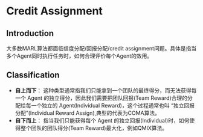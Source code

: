 # Credit Assignment
## Introduction
大多数MARL算法都面临信度分配/回报分配/credit assignment问题。具体是指当多个Agent同时执行任务时，如何合理评价每个Agent的效用。
## Classification
+ **自上而下**： 这种类型通常指我们只能拿到一个团队的最终得分，而无法获得每一个 Agent 的独立得分，因此我们需要把团队回报(Team Reward)合理的分配给每一个独立的 Agent(Individual Reward)，这个过程通常也叫 “独立回报分配”(Individual Reward Assign),典型的代表为COMA算法。  
+ **自下而上**： 指当我们只能获得每个 Agent 的独立回报(Individual)时，如何使得整个团队的团队得分(Team Reward)最大化，例如QMIX算法。
